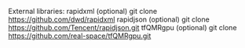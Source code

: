  External libraries:
	rapidxml (optional) git clone https://github.com/dwd/rapidxml
	rapidjson (optional) git clone https://github.com/Tencent/rapidjson.git
	tfQMRgpu (optional) git clone https://github.com/real-space/tfQMRgpu.git


